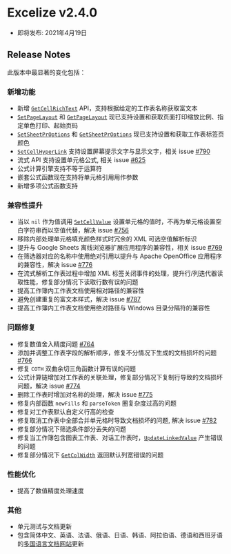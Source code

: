 # Excelize v2.4.0

* 即将发布: 2021年4月19日

## Release Notes

此版本中最显著的变化包括：

### 新增功能

* 新增 [`GetCellRichText`](https://pkg.go.dev/github.com/360EntSecGroup-Skylar/excelize/v2@master#File.GetCellRichText) API，支持根据给定的工作表名称获取富文本
* [`SetPageLayout`](https://pkg.go.dev/github.com/360EntSecGroup-Skylar/excelize/v2@master#File.SetPageLayout) 和 [`GetPageLayout`](https://pkg.go.dev/github.com/360EntSecGroup-Skylar/excelize/v2@master#File.GetPageLayout) 现已支持设置和获取页面打印缩放比例、指定单色打印、起始页码
* [`SetSheetPrOptions`](https://pkg.go.dev/github.com/360EntSecGroup-Skylar/excelize/v2@master#File.SetSheetPrOptions) 和 [`GetSheetPrOptions`](https://pkg.go.dev/github.com/360EntSecGroup-Skylar/excelize/v2@master#File.GetSheetPrOptions) 现已支持设置和获取工作表标签页颜色
* [`SetCellHyperLink`](https://pkg.go.dev/github.com/360EntSecGroup-Skylar/excelize/v2@master#File.SetCellHyperLink) 支持设置屏幕提示文字与显示文字，相关 issue [#790](https://github.com/xuri/excelize/issues/790)
* 流式 API 支持设置单元格公式, 相关 issue [#625](https://github.com/xuri/excelize/issues/625)
* 公式计算引擎支持不等于运算符
* 嵌套公式函数现在支持将单元格引用用作参数
* 新增多项公式函数支持

### 兼容性提升

* 当以 `nil` 作为值调用 [`SetCellValue`](https://pkg.go.dev/github.com/360EntSecGroup-Skylar/excelize/v2@master#File.SetCellValue) 设置单元格的值时，不再为单元格设置空白字符串而以空值代替，解决 issue [#756](https://github.com/xuri/excelize/issues/756)
* 移除内部处理单元格填充颜色样式时冗余的 XML 可选空值解析标识
* 提升与 Google Sheets 离线浏览器扩展应用程序的兼容性，相关 issue [#769](https://github.com/xuri/excelize/issues/769)
* 在筛选器对应的名称中使用绝对引用以提升与 Apache OpenOffice 应用程序的兼容性，解决 issue [#776](https://github.com/xuri/excelize/issues/776)
* 在流式解析工作表过程中增加 XML 标签关闭事件的处理，提升行/列迭代器读取性能，修复部分情况下读取行数有误的问题
* 提高工作簿内工作表文档使用相对路径的兼容性
* 避免创建重复的富文本样式，解决 issue [#787](https://github.com/xuri/excelize/issues/787)
* 提高工作簿内工作表文档使用绝对路径与 Windows 目录分隔符的兼容性

### 问题修复

* 修复数值舍入精度问题 [#764](https://github.com/xuri/excelize/issues/764)
* 添加并调整工作表字段的解析顺序，修复不分情况下生成的文档损坏的问题 [#766](https://github.com/xuri/excelize/issues/766)
* 修复 `COTH` 双曲余切三角函数计算有误的问题
* 公式计算链增加对工作表的关联处理，修复部分情况下复制行导致的文档损坏问题，解决 issue [#774](https://github.com/xuri/excelize/issues/774)
* 删除工作表时增加对名称的处理，解决 issue [#775](https://github.com/xuri/excelize/issues/775)
* 修复内部函数 `newFills` 和 `parseToken` 圈复杂度过高的问题
* 修复对工作表默认自定义行高的检查
* 修复取消工作表中全部合并单元格时导致文档损坏的问题, 解决 issue [#782](https://github.com/xuri/excelize/issues/782)
* 修复部分情况下筛选条件部分丢失的问题
* 修复当工作簿包含图表工作表、对话工作表时，[`UpdateLinkedValue`](https://pkg.go.dev/github.com/360EntSecGroup-Skylar/excelize/v2@master#File.UpdateLinkedValue) 产生错误的问题
* 修复部分情况下 [`GetColWidth`](https://pkg.go.dev/github.com/360EntSecGroup-Skylar/excelize/v2@master#File.GetColWidth) 返回默认列宽错误的问题

### 性能优化

* 提高了数值精度处理速度

### 其他

* 单元测试与文档更新
* 包含简体中文、英语、法语、俄语、日语、韩语、阿拉伯语、德语和西班牙语的[多国语言文档网站](https://xuri.me/excelize)更新
